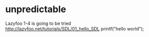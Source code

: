# unpredictable

Lazyfoo 1-4 is going to be tried
http://lazyfoo.net/tutorials/SDL/01_hello_SDL
printf("hello world");


